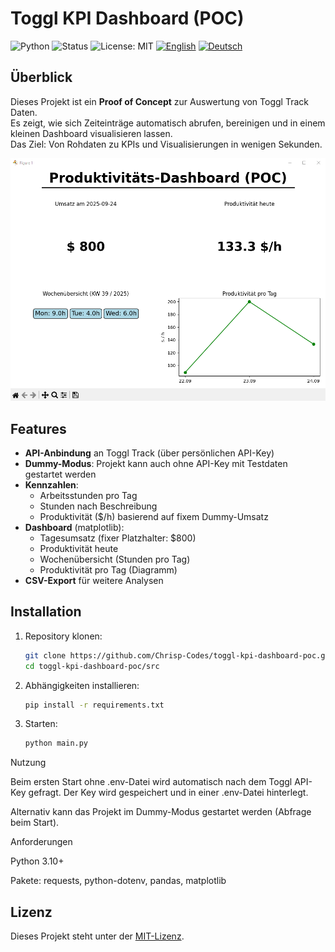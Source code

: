 # Toggl KPI Dashboard (POC)
![Python](https://img.shields.io/badge/python-3.10%2B-blue)
![Status](https://img.shields.io/badge/status-POC-orange)
![License: MIT](https://img.shields.io/badge/License-MIT-green.svg)
[![English](https://img.shields.io/badge/README-English-informational?style=flat-square)](README_en.md)
[![Deutsch](https://img.shields.io/badge/README-Deutsch-informational?style=flat-square)](README.md)


## Überblick
Dieses Projekt ist ein **Proof of Concept** zur Auswertung von Toggl Track Daten.  
Es zeigt, wie sich Zeiteinträge automatisch abrufen, bereinigen und in einem kleinen Dashboard visualisieren lassen.  
Das Ziel: Von Rohdaten zu KPIs und Visualisierungen in wenigen Sekunden.

![Dashboard Screenshot](docs/dashboard_example.png)

## Features
- **API-Anbindung** an Toggl Track (über persönlichen API-Key)
- **Dummy-Modus**: Projekt kann auch ohne API-Key mit Testdaten gestartet werden
- **Kennzahlen**:
  - Arbeitsstunden pro Tag
  - Stunden nach Beschreibung
  - Produktivität ($/h) basierend auf fixem Dummy-Umsatz
- **Dashboard** (matplotlib):
  - Tagesumsatz (fixer Platzhalter: $800)
  - Produktivität heute
  - Wochenübersicht (Stunden pro Tag)
  - Produktivität pro Tag (Diagramm)
- **CSV-Export** für weitere Analysen

## Installation
1. Repository klonen:
   ```bash
   git clone https://github.com/Chrisp-Codes/toggl-kpi-dashboard-poc.git
   cd toggl-kpi-dashboard-poc/src
2. Abhängigkeiten installieren:
   ```bash
   pip install -r requirements.txt
3. Starten:
   ```bash
   python main.py

Nutzung

Beim ersten Start ohne .env-Datei wird automatisch nach dem Toggl API-Key gefragt.
Der Key wird gespeichert und in einer .env-Datei hinterlegt.

Alternativ kann das Projekt im Dummy-Modus gestartet werden (Abfrage beim Start).

Anforderungen

Python 3.10+

Pakete: requests, python-dotenv, pandas, matplotlib

## Lizenz
Dieses Projekt steht unter der [MIT-Lizenz](https://opensource.org/licenses/MIT).

